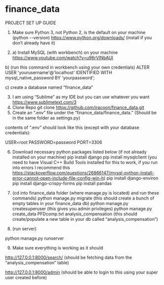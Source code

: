 # finance_data

PROJECT SET UP GUIDE

1)	Make sure Python 3, not Python 2, is the default on your machine (python --version)
https://www.python.org/downloads/ (install if you don’t already have it)

2)	a) Install MySQL (with workbench) on your machine
https://www.youtube.com/watch?v=u96rVINbAUI

b) (run this command in workbench using your own credentials)
ALTER USER 'yourusername'@'localhost' IDENTIFIED WITH mysql_native_password BY 'yourpassword';

c) create a database named “finance_data”

3)	I am using “Sublime” as my IDE but you can use whatever you want
https://www.sublimetext.com/3
4)	Clone Repo
git clone https://github.com/iracoon/finance_data.git
5)	Create an “.env” file under the “finance_data/finance_data.” (Should be in the same folder as settings.py)

contents of “.env” should look like this (except with your database credentials):

USER=root
PASSWORD=password
PORT=3306

6)	Download necessary python packages listed below (if not already installed on your machine)
pip install django
pip install mysqlclient (you need to have Visual C++ Build Tools installed for this to work, if you run into errors I recommend this https://stackoverflow.com/questions/26866147/mysql-python-install-error-cannot-open-include-file-config-win-h)
pip install django-environ
pip install django-crispy-forms
pip install pandas

7)	(cd into finance_data folder (where manage.py is located) and run these commands)
python manage.py migrate (this should create a bunch of empty tables in your finance_data db)
python manage.py createsuperuser (this gives you admin privileges)
python manage.py create_data PFDcomp.txt analysis_compensation (this should create/populate a new table in your db called “analysis_compensation”)

8)	(run server)

python manage.py runserver

9)	Make sure everything is working as it should

http://127.0.0.1:8000/search/ (should be fetching data from the “analysis_compensation” table)

http://127.0.0.1:8000/admin (should be able to login to this using your super user created before)
